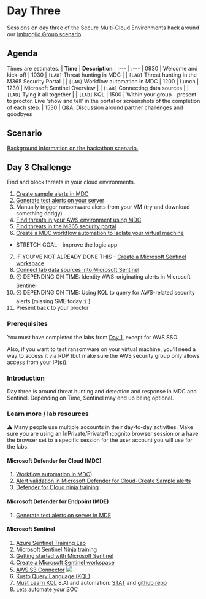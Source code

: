 # Day Three
Sessions on day three of the Secure Multi-Cloud Environments hack around our [Imbroglio Group scenario](Scenario.md).

## Agenda
Times are estimates. 
| **Time** | **Description**
| :--- | :---
| 0930 | Welcome and kick-off
| 1030 | `[LAB]` Threat hunting in MDC
|  | `[LAB]` Threat hunting in the M365 Security Portal
|  | `[LAB]` Workflow automation in MDC
| 1200 | Lunch
| 1230 | Microsoft Sentinel Overview
|  | `[LAB]` Connecting data sources
|  | `[LAB]` Tying it all together
|  | `[LAB]` KQL
| 1500 | Within your group - present to proctor. Live 'show and tell' in the portal or screenshots of the completion of each step.
| 1530 | Q&A, Discussion around partner challenges and goodbyes

## Scenario
[Background information on the hackathon scenario.](Scenario.md)

## Day 3 Challenge
Find and block threats in your cloud environments.

1. [Create sample alerts in MDC](https://docs.microsoft.com/en-us/azure/defender-for-cloud/alert-validation#generate-sample-security-alerts)
2. [Generate test alerts on your server](https://docs.microsoft.com/en-us/azure/defender-for-cloud/integration-defender-for-endpoint?tabs=windows#send-a-test-alert)
3. Manually trigger ransomware alerts from your VM (try and download something dodgy)
4. [Find threats in your AWS environment using MDC](https://learn.microsoft.com/en-us/azure/defender-for-cloud/managing-and-responding-alerts)
5. [Find threats in the M365 security portal](https://learn.microsoft.com/en-us/microsoft-365/security/defender/incident-response-overview?view=o365-worldwide)
6. [Create a MDC workflow automation to isolate your virtual machine](https://github.com/ActualCassandra/Secure-Multi-Cloud-Environments-Hackathon/blob/main/labs/MDC-labs.md#isolate-a-machine-impacted-by-ransomware)
  - STRETCH GOAL - improve the logic app
7. IF YOU'VE NOT ALREADY DONE THIS - [Create a Microsoft Sentinel workspace](https://learn.microsoft.com/en-us/training/modules/create-manage-azure-sentinel-workspaces/3-create-azure-sentinel-workspace)
8. [Connect lab data sources into Microsoft Sentinel](https://learn.microsoft.com/en-us/azure/sentinel/connect-defender-for-cloud)
9. :timer_clock: DEPENDING ON TIME: Identity AWS-originating alerts in Microsoft Sentinel
10. :timer_clock: DEPENDING ON TIME: Using KQL to query for AWS-related security alerts (missing SME today :( )
11. Present back to your proctor

### Prerequisites
You must have completed the labs from [Day 1](Day1.md), except for AWS SSO.

Also, if you want to test ransomware on your virtual machine, you'll need a way to access it via RDP (but make sure the AWS security group only allows access from your IP(s)).

### Introduction
Day three is around threat hunting and detection and response in MDC and Sentinel. Depending on Time, Sentinel may end up being optional.

### Learn more / lab resources
:warning: Many people use multiple accounts in their day-to-day activities. Make sure you are using an InPrivate/Private/Incognito browser session or a have the browser set to a specific session for  the user account you will use for the labs.

#### Microsoft Defender for Cloud (MDC)
1. [Workflow automation in MDC](https://docs.microsoft.com/en-us/azure/defender-for-cloud/workflow-automation))
2. [Alert validation in Microsoft Defender for Cloud-Create Sample alerts](https://docs.microsoft.com/en-us/azure/defender-for-cloud/alert-validation#generate-sample-security-alerts)
3. [Defender for Cloud ninja training](https://aka.ms/ascninja)

#### Microsoft Defender for Endpoint (MDE)
1. [Generate test alerts on server in MDE](https://docs.microsoft.com/en-us/azure/defender-for-cloud/integration-defender-for-endpoint?tabs=windows#send-a-test-alert)

#### Microsoft Sentinel
1.  [Azure Sentinel Training Lab](https://github.com/Azure/Azure-Sentinel/tree/master/Solutions/Training/Azure-Sentinel-Training-Lab)
2.  [Microsoft Sentinel Ninja training](https://aka.ms/sentinelninja)
3.  [Getting started with Microsoft Sentinel](https://learn.microsoft.com/en-us/azure/sentinel/quickstart-onboard)
4.  [Create a Microsoft Sentinel workspace](https://learn.microsoft.com/en-us/training/modules/create-manage-azure-sentinel-workspaces/3-create-azure-sentinel-workspace)
5. [AWS S3 Connector](https://docs.microsoft.com/en-us/azure/sentinel/connect-aws?tabs=s3) [![](https://img.shields.io/badge/-STRETCH%20GOAL-important?style=flat)](#stretch-goals)
6. [Kusto Query Language (KQL)](https://learn.microsoft.com/en-us/azure/sentinel/kusto-overview)
7. [Must Learn KQL](https://aka.ms/mustlearnkql)
8.AI and automation: [STAT](https://github.com/briandelmsft/SentinelAutomationModules) and [github repo](https://github.com/SCStelz)
9. [Lets automate your SOC](https://azurecloudai.blog/2023/02/13/lets-automate-your-soc/)

